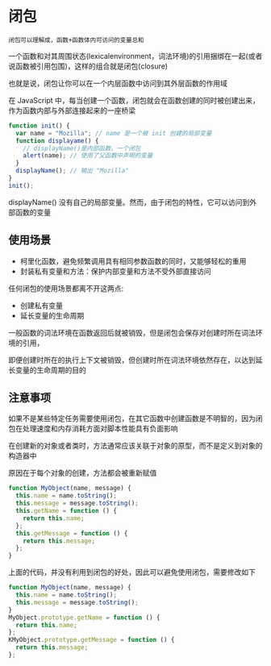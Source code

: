 # 闭包

`闭包可以理解成，函数+函数体内可访问的变量总和`

一个函数和对其周围状态(lexicalenvironment，词法环境)的引用捆绑在一起(或者说函数被引用包围)，这样的组合就是闭包(closure)

也就是说，闭包让你可以在一个内层函数中访问到其外层函数的作用域

在 JavaScript 中，每当创建一个函数，闭包就会在函数创建的同时被创建出来，作为函数内部与外部连接起来的一座桥梁

```js
function init() {
  var name = "Mozilla"; // name 是一个被 init 创建的局部变量
  function displayame() {
    // displayName()是内部函数，一个闭包
    alert(name); // 使用了父函数中声明的变量
  }
  displayName(); // 输出 "Mozilla"
}
init();
```

displayName() 没有自己的局部变量。然而，由于闭包的特性，它可以访问到外部函数的变量

## 使用场景

- 柯里化函数，避免频繁调用具有相同参数函数的同时，又能够轻松的重用
- 封装私有变量和方法：保护内部变量和方法不受外部直接访问

任何闭包的使用场景都离不开这两点:

- 创建私有变量
- 延长变量的生命周期

一般函数的词法环境在函数返回后就被销毁，但是闭包会保存对创建时所在词法环境的引用，

即便创建时所在的执行上下文被销毁，但创建时所在词法环境依然存在，以达到延长变量的生命周期的目的

## 注意事项

如果不是某些特定任务需要使用闭包，在其它函数中创建函数是不明智的，因为闭包在处理速度和内存消耗方面对脚本性能具有负面影响

在创建新的对象或者类时，方法通常应该关联于对象的原型，而不是定义到对象的构造器中

原因在于每个对象的创建，方法都会被重新赋值

```js
function MyObject(name, message) {
  this.name = name.toString();
  this.message = message.toString();
  this.getName = function () {
    return this.name;
  };
  this.getMessage = function () {
    return this.message;
  };
}
```

上面的代码，并没有利用到闭包的好处，因此可以避免使用闭包，需要修改如下

```js
function MyObject(name, message) {
  this.name = name.toString();
  this.message = message.toString();
}
MyObject.prototype.getName = function () {
  return this.name;
};
KMyObject.prototype.getMessage = function () {
  return this.message;
};
```

